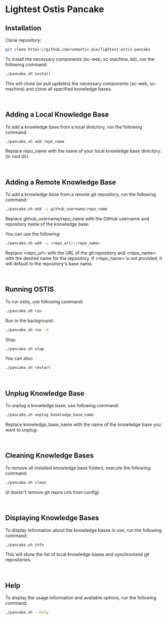 # Lightest Ostis Pancake

## Installation

Clone repository:

```sh
git clone https://github.com/semantic-pie/lightest-ostis-pancake
```

To install the necessary components (sc-web, sc-machine, kb), run the following command:

```bash
./pancake.sh install
```

This will clone (or pull updates) the necessary components (sc-web, sc-machine) and clone all specified knowledge bases.

<br/>

## Adding a Local Knowledge Base

To add a knowledge base from a local directory, run the following command:

```bash
./pancake.sh add repo_name
```

Replace repo_name with the name of your local knowledge base directory. (in root dir)

<br/>

## Adding a Remote Knowledge Base

To add a knowledge base from a remote git repository, run the following command:

```bash
./pancake.sh add -u github_username/repo_name
```

Replace github_username/repo_name with the GitHub username and repository name of the knowledge base.

You can use the following:

```bash
./pancake.sh add -u <repo_url>:<repo_name> 
```

Replace <repo_url> with the URL of the git repository and <repo_name> with the desired name for the repository. If <repo_name> is not provided, it will default to the repository's base name.

<br/>

## Running OSTIS

To run ostis, use following command:

```bash
./pancake.sh run
```

Run in the background:

```bash
./pancake.sh run -d
```

Stop:

```bash
./pancake.sh stop
```

You can also:

```bash
./pancake.sh restart
```

<br/>

## Unplug Knowledge Base

To unplug a knowledge base, use following command:

```bash
./pancake.sh unplug knowledge_base_name
```

Replace knowledge_base_name with the name of the knowledge base you want to unplug.

<br/>

## Cleaning Knowledge Bases

To remove all installed knowledge base folders, execute the following command:

```bash
./pancake.sh clean
```

(it doesn't remove git repos urls from config)

<br/>

## Displaying Knowledge Bases

To display information about the knowledge bases in use, run the following command:

```bash
./pancake.sh info
```

This will show the list of local knowledge bases and synchronized git repositories.

<br/>

## Help

To display the usage information and available options, run the following command:

```bash
./pancake.sh --help
```
